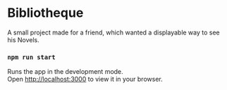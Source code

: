 # Bibliotheque

A small project made for a friend, which wanted a displayable way to see his Novels.

### `npm run start`

Runs the app in the development mode.\
Open [http://localhost:3000](http://localhost:3000) to view it in your browser.

